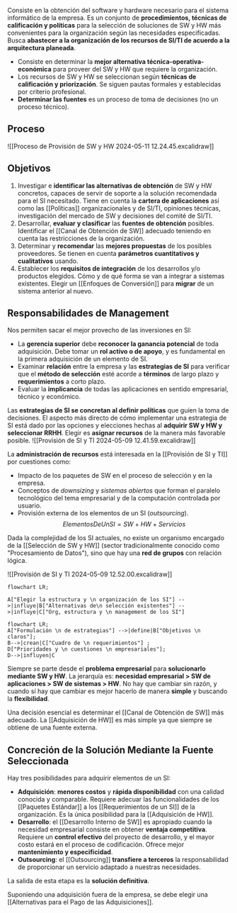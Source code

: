 Consiste en la obtención del software y hardware necesario para el sistema informático de la empresa. Es un conjunto de **procedimientos, técnicas de calificación y políticas** para la selección de soluciones de SW y HW más convenientes para la organización según las necesidades especificadas. Busca **abastecer a la organización de los recursos de SI/TI de acuerdo a la arquitectura planeada**.

- Consiste en determinar la **mejor alternativa técnica-operativa-económica** para proveer del SW y HW que requiere la organización.
- Los recursos de SW y HW se seleccionan según **técnicas de calificación y priorización**. Se siguen pautas formales y establecidas por criterio profesional.
- **Determinar las fuentes** es un proceso de toma de decisiones (no un proceso técnico).

## Proceso

![[Proceso de Provisión de SW y HW 2024-05-11 12.24.45.excalidraw]]

## Objetivos

1. Investigar e **identificar las alternativas de obtención** de SW y HW concretos, capaces de servir de soporte a la solución recomendada para el SI necesitado. Tiene en cuenta la **cartera de aplicaciones** así como las [[Políticas]] organizacionales y de SI/TI, opiniones técnicas, investigación del mercado de SW y decisiones del comité de SI/TI.
2. Desarrollar, **evaluar y clasificar** las **fuentes de obtención** posibles. Identificar el [[Canal de Obtención de SW]] adecuado teniendo en cuenta las restricciones de la organización. 
3. Determinar y **recomendar** las **mejores propuestas** de los posibles proveedores. Se tienen en cuenta **parámetros cuantitativos y cualitativos** usando.
4. Establecer los **requisitos de integración** de los desarrollos y/o productos elegidos. Cómo y de qué forma se van a integrar a sistemas existentes. Elegir un [[Enfoques de Conversión]] para **migrar** de un sistema anterior al nuevo.

## Responsabilidades de Management

Nos permiten sacar el mejor provecho de las inversiones en SI:
- La **gerencia superior** debe **reconocer la ganancia potencial** de toda adquisición. Debe tomar un **rol activo o de apoyo**, y es fundamental en la primera adquisición de un elemento de SI.
- Examinar **relación** entre la empresa y las **estrategias de SI** para verificar que el **método de selección** esté acorde a **términos** de largo plazo y **requerimientos** a corto plazo.
- Evaluar la **implicancia** de todas las aplicaciones en sentido empresarial, técnico y económico.

Las **estrategias de SI se concretan al definir políticas** que guíen la toma de decisiones. El aspecto más directo de cómo implementar una estrategia de SI está dado por las opciones y elecciones hechas al **adquirir SW y HW y seleccionar RRHH**. Elegir es **asignar recursos** de la manera más favorable posible.
![[Provisión de SI y TI 2024-05-09 12.41.59.excalidraw]]

La **administración de recursos** está interesada en la [[Provisión de SI y TI]] por cuestiones como:
- Impacto de los paquetes de SW en el proceso de selección y en la empresa.
- Conceptos de *downsizing* y *sistemas abiertos* que forman el paralelo tecnológico del tema empresarial y de la computación controlada por usuario.
- Provisión externa de los elementos de un SI (*outsourcing*).
$$ElementosDeUnSI = SW + HW + Servicios$$

Dada la complejidad de los SI actuales, no existe un organismo encargado de la [[Selección de SW y HW]] (sector tradicionalmente conocido como "Procesamiento de Datos"), sino que hay una **red de grupos** con relación lógica.

![[Provisión de SI y TI 2024-05-09 12.52.00.excalidraw]]
```mermaid
flowchart LR;

A["Elegir la estructura y \n organización de los SI"] -->|influye|B["Alternativas de\n selección existentes"] -->|influye|C["Org, estructura y \n management de los SI"]
```

```mermaid
flowchart LR;
A["Formulación \n de estrategias"] -->|define|B["Objetivos \n claros"];
B-->|crean|C["Cuadro de \n requerimientos"] ;
D["Prioridades y \n cuestiones \n empresariales"];
D-->|influyen|C
```

Siempre se parte desde el **problema empresarial** para **solucionarlo mediante SW y HW**. La jerarquía es: **necesidad empresarial > SW de aplicaciones > SW de sistemas > HW**. No hay que cambiar sin razón, y cuando sí hay que cambiar es mejor hacerlo de manera **simple** y buscando la **flexibilidad**.

Una decisión esencial es determinar el [[Canal de Obtención de SW]] más adecuado. La [[Adquisición de HW]] es más simple ya que siempre se obtiene de una fuente externa.


## Concreción de la Solución Mediante la Fuente Seleccionada

Hay tres posibilidades para adquirir elementos de un SI:
- **Adquisición**: **menores costos** y **rápida disponibilidad** con una calidad conocida y comparable. Requiere adecuar las funcionalidades de los [[Paquetes Estándar]] a los [[Requerimientos de un SI]] de la organización. Es la única posibilidad para la [[Adquisición de HW]]. 
- **Desarrollo**: el [[Desarrollo Interno de SW]] es apropiado cuando la necesidad empresarial consiste en obtener **ventaja competitiva**. Requiere un **control efectivo** del proyecto de desarrollo, y el mayor costo estará en el proceso de codificación. Ofrece mejor **mantenimiento y especificidad**.
- **Outsourcing**: el [[Outsourcing]] **transfiere a terceros** la responsabilidad de proporcionar un servicio adaptado a nuestras necesidades.

La salida de esta etapa es la **solución definitiva**. 

Suponiendo una adquisición fuera de la empresa, se debe elegir una [[Alternativas para el Pago de las Adquisiciones]].